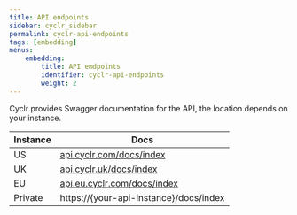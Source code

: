 ```yaml
---
title: API endpoints
sidebar: cyclr_sidebar
permalink: cyclr-api-endpoints
tags: [embedding]
menus:
    embedding:
        title: API emdpoints
        identifier: cyclr-api-endpoints
        weight: 2
---
```


Cyclr provides Swagger documentation for the API, the location depends on your instance.

| Instance | Docs |
| --- | --- |
| US | [api.cyclr.com/docs/index](https://api.cyclr.com/docs/index) |
| UK | [api.cyclr.uk/docs/index](https://api.cyclr.uk/docs/index) |
| EU | [api.eu.cyclr.com/docs/index](https://api.eu.cyclr.com/docs/index) |
| Private | https://\{your-api-instance\}/docs/index
